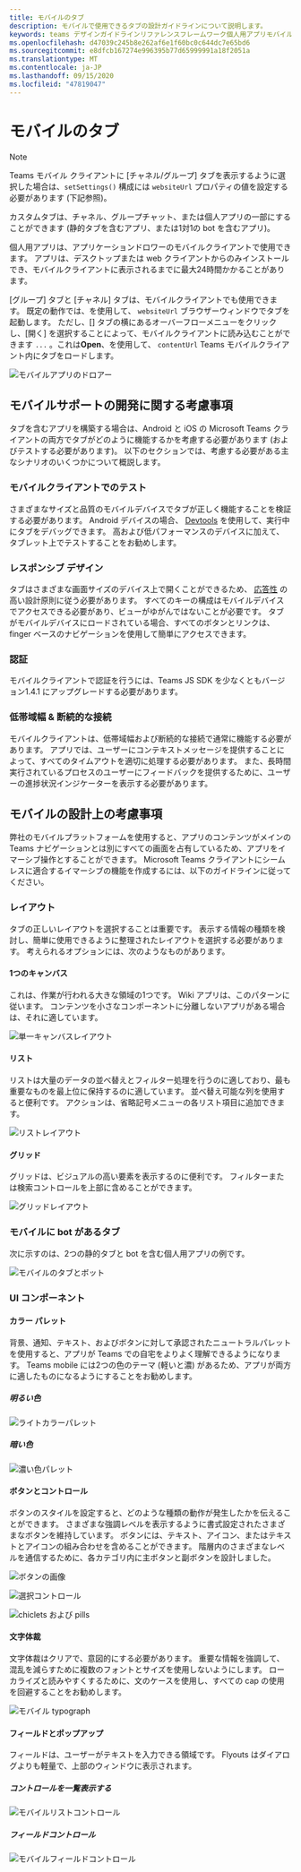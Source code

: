 ```yaml
---
title: モバイルのタブ
description: モバイルで使用できるタブの設計ガイドラインについて説明します。
keywords: teams デザインガイドラインリファレンスフレームワーク個人用アプリモバイルタブ
ms.openlocfilehash: d47039c245b8e262af6e1f60bc0c644dc7e65bd6
ms.sourcegitcommit: e8dfcb167274e996395b77d65999991a18f2051a
ms.translationtype: MT
ms.contentlocale: ja-JP
ms.lasthandoff: 09/15/2020
ms.locfileid: "47819047"
---
```

# <a name="tabs-on-mobile"></a>モバイルのタブ

> [!NOTE]
> Teams モバイル クライアントに [チャネル/グループ] タブを表示するように選択した場合は、`setSettings()` 構成には `websiteUrl` プロパティの値を設定する必要があります (下記参照)。

カスタムタブは、チャネル、グループチャット、または個人アプリの一部にすることができます (静的タブを含むアプリ、または1対1の bot を含むアプリ)。

個人用アプリは、アプリケーションドロワーのモバイルクライアントで使用できます。 アプリは、デスクトップまたは web クライアントからのみインストールでき、モバイルクライアントに表示されるまでに最大24時間かかることがあります。

[グループ] タブと [チャネル] タブは、モバイルクライアントでも使用できます。 既定の動作では、を使用して、 `websiteUrl` ブラウザーウィンドウでタブを起動します。 ただし、[] タブの横にあるオーバーフローメニューをクリックし、[開く] を選択することによって、モバイルクライアントに読み込むことができます `...` 。これは**Open**、を使用して、 `contentUrl` Teams モバイルクライアント内にタブをロードします。

![モバイルアプリのドロアー](../../assets/images/personal-app-mobile.png)

## <a name="developer-considerations-for-mobile-support"></a>モバイルサポートの開発に関する考慮事項

タブを含むアプリを構築する場合は、Android と iOS の Microsoft Teams クライアントの両方でタブがどのように機能するかを考慮する必要があります (およびテストする必要があります)。 以下のセクションでは、考慮する必要がある主なシナリオのいくつかについて概説します。

### <a name="testing-on-mobile-clients"></a>モバイルクライアントでのテスト

さまざまなサイズと品質のモバイルデバイスでタブが正しく機能することを検証する必要があります。 Android デバイスの場合、 [Devtools](~/tabs/how-to/developer-tools.md) を使用して、実行中にタブをデバッグできます。 高および低パフォーマンスのデバイスに加えて、タブレット上でテストすることをお勧めします。

### <a name="responsive-design"></a>レスポンシブ デザイン

タブはさまざまな画面サイズのデバイス上で開くことができるため、 [応答性](https://www.w3schools.com/html/html_responsive.asp) の高い設計原則に従う必要があります。 すべてのキーの構成はモバイルデバイスでアクセスできる必要があり、ビューがゆがんではないことが必要です。 タブがモバイルデバイスにロードされている場合、すべてのボタンとリンクは、finger ベースのナビゲーションを使用して簡単にアクセスできます。

### <a name="authentication"></a>認証

モバイルクライアントで認証を行うには、Teams JS SDK を少なくともバージョン1.4.1 にアップグレードする必要があります。

### <a name="low-bandwidth--intermittent-connections"></a>低帯域幅 & 断続的な接続

モバイルクライアントは、低帯域幅および断続的な接続で通常に機能する必要があります。 アプリでは、ユーザーにコンテキストメッセージを提供することによって、すべてのタイムアウトを適切に処理する必要があります。 また、長時間実行されているプロセスのユーザーにフィードバックを提供するために、ユーザーの進捗状況インジケーターを表示する必要があります。

## <a name="design-considerations-for-mobile"></a>モバイルの設計上の考慮事項

弊社のモバイルプラットフォームを使用すると、アプリのコンテンツがメインの Teams ナビゲーションとは別にすべての画面を占有しているため、アプリをイマーシブ操作とすることができます。 Microsoft Teams クライアントにシームレスに適合するイマーシブの機能を作成するには、以下のガイドラインに従ってください。

### <a name="layouts"></a>レイアウト

タブの正しいレイアウトを選択することは重要です。 表示する情報の種類を検討し、簡単に使用できるように整理されたレイアウトを選択する必要があります。 考えられるオプションには、次のようなものがあります。

#### <a name="single-canvas"></a>1つのキャンバス

これは、作業が行われる大きな領域の1つです。 Wiki アプリは、このパターンに従います。 コンテンツを小さなコンポーネントに分離しないアプリがある場合は、それに適しています。

![単一キャンバスレイアウト](~/assets/images/mobile-single-canvas.png)

#### <a name="list"></a>リスト

リストは大量のデータの並べ替えとフィルター処理を行うのに適しており、最も重要なものを最上位に保持するのに適しています。 並べ替え可能な列を使用すると便利です。 アクションは、省略記号メニューの各リスト項目に追加できます。

![リストレイアウト](~/assets/images/mobile-list.png)

#### <a name="grid"></a>グリッド

グリッドは、ビジュアルの高い要素を表示するのに便利です。 フィルターまたは検索コントロールを上部に含めることができます。

![グリッドレイアウト](~/assets/images/mobile-grid.png)

### <a name="tabs-with-bots-on-mobile"></a>モバイルに bot があるタブ

次に示すのは、2つの静的タブと bot を含む個人用アプリの例です。

![モバイルのタブとボット](~/assets/images/mobile-tab-with-bot.png)

### <a name="ui-components"></a>UI コンポーネント

#### <a name="color-palettes"></a>カラー パレット

背景、通知、テキスト、およびボタンに対して承認されたニュートラルパレットを使用すると、アプリが Teams での自宅をよりよく理解できるようになります。 Teams mobile には2つの色のテーマ (軽いと濃) があるため、アプリが両方に適したものになるようにすることをお勧めします。

##### <a name="light-color"></a>明るい色

![ライトカラーパレット](~/assets/images/light-color.png)

##### <a name="dark-color"></a>暗い色

![濃い色パレット](~/assets/images/dark-color.png)

#### <a name="buttons-and-controls"></a>ボタンとコントロール

ボタンのスタイルを設定すると、どのような種類の動作が発生したかを伝えることができます。 さまざまな強調レベルを表示するように書式設定されたさまざまなボタンを維持しています。 ボタンには、テキスト、アイコン、またはテキストとアイコンの組み合わせを含めることができます。 階層内のさまざまなレベルを通信するために、各カテゴリ内に主ボタンと副ボタンを設計しました。

![ボタンの画像](~/assets/images/buttons.png)

![選択コントロール](~/assets/images/selection-controls.png)

![chiclets および pills](~/assets/images/chiclets-and-pills.png)

#### <a name="typography"></a>文字体裁

文字体裁はクリアで、意図的にする必要があります。 重要な情報を強調して、混乱を減らすために複数のフォントとサイズを使用しないようにします。 ローカライズと読みやすくするために、文のケースを使用し、すべての cap の使用を回避することをお勧めします。

![モバイル typograph](~/assets/images/mobile-typography.png)

#### <a name="fields-and-flyouts"></a>フィールドとポップアップ

フィールドは、ユーザーがテキストを入力できる領域です。 Flyouts はダイアログよりも軽量で、上部のウィンドウに表示されます。

##### <a name="list-controls"></a>コントロールを一覧表示する

![モバイルリストコントロール](~/assets/images/mobile-list-controls.png)

##### <a name="field-controls"></a>フィールドコントロール

![モバイルフィールドコントロール](~/assets/images/mobile-field-controls.png)
